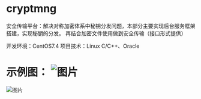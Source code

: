 # cryptmng
安全传输平台：解决对称加密体系中秘钥分发问题，本部分主要实现后台服务框架搭建，实现秘钥的分发。
再结合加密文件使用做到安全传输（接口形式提供）

开发环境：CentOS7.4
项目技术：Linux C/C++、Oracle

示例图：
![图片](https://user-images.githubusercontent.com/50821178/120989789-7ff80980-c7b2-11eb-8e65-2d841e0ce8c3.png)
=======================

![图片](https://user-images.githubusercontent.com/50821178/120989818-85edea80-c7b2-11eb-84b2-1629b77021a9.png)

